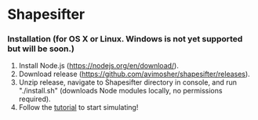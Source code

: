 # Shapesifter

### Installation (for OS X or Linux.  Windows is not yet supported but will be soon.)
1. Install Node.js (https://nodejs.org/en/download/).
2. Download release (https://github.com/avimosher/shapesifter/releases).
3. Unzip release, navigate to Shapesifter directory in console, and run "./install.sh" (downloads Node modules locally, no permissions required).
4. Follow the [tutorial](https://github.com/avimosher/shapesifter/wiki/Tutorial) to start simulating!
